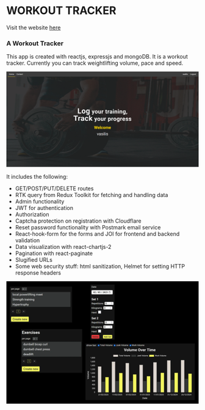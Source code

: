 # WORKOUT TRACKER

Visit the website [here](https://www.workouttrackr.com/)

### A Workout Tracker

This app is created with reactjs, expressjs and mongoDB. It is a workout tracker. Currently you can track weightlifting volume, pace and speed.

![first section](assets/firstsection.png)

It includes the following:

- GET/POST/PUT/DELETE routes
- RTK query from Redux Toolkit for fetching and handling data
- Admin functionality
- JWT for authentication
- Authorization
- Captcha protection on registration with Cloudflare
- Reset password functionality with Postmark email service
- React-hook-form for the forms and JOI for frontend and backend validation
- Data visualization with react-chartjs-2
- Pagination with react-paginate
- Slugified URLs
- Some web security stuff: html sanitization, Helmet for setting HTTP response headers

![artboard](assets/Artboard1.png)
